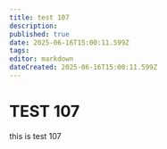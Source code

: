 ```yaml
---
title: test 107
description: 
published: true
date: 2025-06-16T15:00:11.599Z
tags: 
editor: markdown
dateCreated: 2025-06-16T15:00:11.599Z
---
```


# TEST 107
this is test 107
